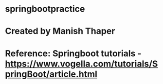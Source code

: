 # springbootpractice
# Created by Manish Thaper
# Reference: Springboot tutorials - https://www.vogella.com/tutorials/SpringBoot/article.html 
